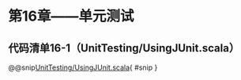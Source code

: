 # 第16章——单元测试

## 代码清单16-1（UnitTesting/UsingJUnit.scala）

@@snip[UnitTesting/UsingJUnit.scala](../../main/scala/chapter16/UsingJUnit.scala){ #snip }